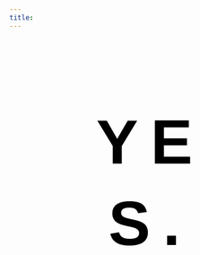 ```yaml
---
title: 
---
```




<!-- Codes by HTML.am -->

<!-- CSS Code -->
<style type="text/css" scoped>
.GeneratedText {
font-family:Helvetica, sans-serif;font-size:8em;font-weight:bold;letter-spacing:0.2em;line-height:1.3em;text-align:center;color:#000000;padding:1em;
}
</style>

<!-- HTML Code -->
<div class="GeneratedText">YES.</div>

<!-- CSS Code -->
<style>

body { 
    background-image: url('http://i.imgur.com/O9kuhCm.png');
    background-repeat: no-repeat;
    background-attachment: fixed;
    background-size: 120%;
    background-position: 0; 
}
</style>

